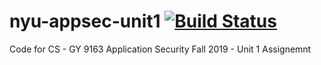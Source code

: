# nyu-appsec-unit1 [![Build Status](https://www.travis-ci.org/romichg/nyu-appsec-unit1.svg?branch=master)](https://www.travis-ci.org/romichg/nyu-appsec-unit1)

Code for CS - GY 9163 Application Security Fall 2019 - Unit 1 Assignemnt

